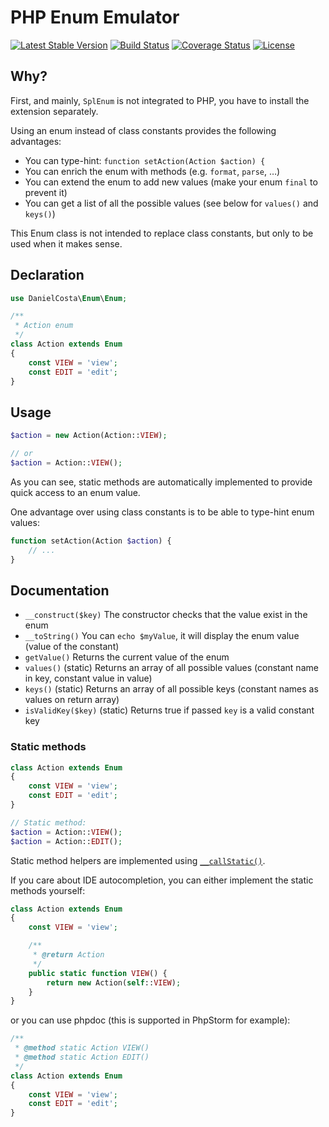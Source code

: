 # PHP Enum Emulator
[![Latest Stable Version](https://poser.pugx.org/danielcosta/enum/v/stable.svg)](https://packagist.org/packages/danielcosta/enum) [![Build Status](https://travis-ci.org/danielcosta/enum.png?branch=master)](https://travis-ci.org/danielcosta/enum) [![Coverage Status](https://img.shields.io/coveralls/danielcosta/enum.svg)](https://coveralls.io/r/danielcosta/enum) [![License](https://poser.pugx.org/danielcosta/enum/license.svg)](https://packagist.org/packages/danielcosta/enum)

## Why?

First, and mainly, `SplEnum` is not integrated to PHP, you have to install the extension separately.

Using an enum instead of class constants provides the following advantages:

- You can type-hint: `function setAction(Action $action) {`
- You can enrich the enum with methods (e.g. `format`, `parse`, …)
- You can extend the enum to add new values (make your enum `final` to prevent it)
- You can get a list of all the possible values (see below for `values()` and `keys()`)

This Enum class is not intended to replace class constants, but only to be used when it makes sense.


## Declaration

```php
use DanielCosta\Enum\Enum;

/**
 * Action enum
 */
class Action extends Enum
{
    const VIEW = 'view';
    const EDIT = 'edit';
}
```


## Usage

```php
$action = new Action(Action::VIEW);

// or
$action = Action::VIEW();
```

As you can see, static methods are automatically implemented to provide quick access to an enum value.

One advantage over using class constants is to be able to type-hint enum values:

```php
function setAction(Action $action) {
    // ...
}
```

## Documentation

- `__construct($key)` The constructor checks that the value exist in the enum
- `__toString()` You can `echo $myValue`, it will display the enum value (value of the constant)
- `getValue()` Returns the current value of the enum
- `values()` (static) Returns an array of all possible values (constant name in key, constant value in value)
- `keys()` (static) Returns an array of all possible keys (constant names as values on return array)
- `isValidKey($key)` (static) Returns true if passed `key` is a valid constant key

### Static methods

```php
class Action extends Enum
{
    const VIEW = 'view';
    const EDIT = 'edit';
}

// Static method:
$action = Action::VIEW();
$action = Action::EDIT();
```

Static method helpers are implemented using [`__callStatic()`](http://www.php.net/manual/en/language.oop5.overloading.php#object.callstatic).

If you care about IDE autocompletion, you can either implement the static methods yourself:

```php
class Action extends Enum
{
    const VIEW = 'view';

    /**
     * @return Action
     */
    public static function VIEW() {
        return new Action(self::VIEW);
    }
}
```

or you can use phpdoc (this is supported in PhpStorm for example):

```php
/**
 * @method static Action VIEW()
 * @method static Action EDIT()
 */
class Action extends Enum
{
    const VIEW = 'view';
    const EDIT = 'edit';
}
```
